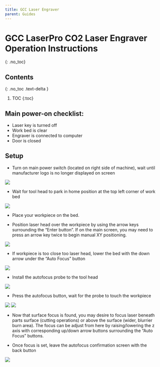 ```yaml
---
title: GCC Laser Engraver
parent: Guides
---
```

# GCC LaserPro CO2 Laser Engraver Operation Instructions
{: .no_toc}

## Contents
{: .no_toc .text-delta }
1. TOC
{:toc}

## Main power-on checklist:
- Laser key is turned off
- Work bed is clear
- Engraver is connected to computer
- Door is closed

## Setup
- Turn on main power switch (located on right side of machine), wait until manufacturer logo is no longer displayed on screen
  
![](/assets/img/gcc/gcc1.png)

- Wait for tool head to park in home position at the top left corner of work bed

![](/assets/img/gcc/gcc2.png)

- Place your workpiece on the bed.

- Position laser head over the workpiece by using the arrow keys surrounding the “Enter button”. If on the main screen, you may need to press an arrow key twice to begin manual XY positioning.

![](/assets/img/gcc/gcc3.png)

- If workpiece is too close too laser head, lower the bed with the down arrow under the “Auto Focus” button

![](/assets/img/gcc/gcc4.png)

- Install the autofocus probe to the tool head

![](/assets/img/gcc/gcc5.png)

- Press the autofocus button, wait for the probe to touch the workpiece

![](/assets/img/gcc/gcc6.png) ![](/assets/img/gcc/gcc7.png)

- Now that surface focus is found, you may desire to focus laser beneath parts surface (cutting operations) or above the surface (wider, blurrier burn area). The focus can be adjust from here by raising/lowering the z axis with corresponding up/down arrow buttons surrounding the “Auto Focus” buttons.

- Once focus is set, leave the autofocus confirmation screen with the back button

![](/assets/img/gcc/gcc8.png)
